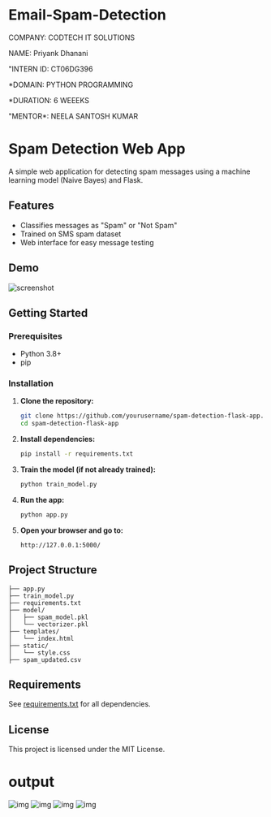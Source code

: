 # Email-Spam-Detection

COMPANY: CODTECH IT SOLUTIONS

NAME: Priyank Dhanani

"INTERN ID: CT06DG396

*DOMAIN: PYTHON PROGRAMMING

*DURATION: 6 WEEEKS

"MENTOR*: NEELA SANTOSH KUMAR

# Spam Detection Web App

A simple web application for detecting spam messages using a machine learning model (Naive Bayes) and Flask.

## Features

- Classifies messages as "Spam" or "Not Spam"
- Trained on SMS spam dataset
- Web interface for easy message testing

## Demo

![screenshot](screenshot.png) <!-- Add a screenshot if you have one -->

## Getting Started

### Prerequisites

- Python 3.8+
- pip

### Installation

1. **Clone the repository:**
    ```sh
    git clone https://github.com/yourusername/spam-detection-flask-app.git
    cd spam-detection-flask-app
    ```

2. **Install dependencies:**
    ```sh
    pip install -r requirements.txt
    ```

3. **Train the model (if not already trained):**
    ```sh
    python train_model.py
    ```

4. **Run the app:**
    ```sh
    python app.py
    ```

5. **Open your browser and go to:**
    ```
    http://127.0.0.1:5000/
    ```

## Project Structure

```
├── app.py
├── train_model.py
├── requirements.txt
├── model/
│   ├── spam_model.pkl
│   └── vectorizer.pkl
├── templates/
│   └── index.html
├── static/
│   └── style.css
├── spam_updated.csv
```

## Requirements

See [requirements.txt](requirements.txt) for all dependencies.

## License
This project is licensed under the MIT License.

# output

![img](https://github.com/user-attachments/assets/a1932a06-9581-440e-aae3-6df342de537e)
![img](https://github.com/user-attachments/assets/392fb834-5100-4dc2-a11d-24ba59f85521)
![img](https://github.com/user-attachments/assets/4cf3cba9-b6ec-4afe-b26a-3fe5a1c13113)
![img](https://github.com/user-attachments/assets/d5a019b5-5dad-4623-9b84-391d70b1a2a4)
